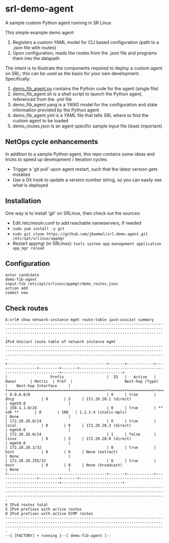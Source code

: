 # srl-demo-agent
A sample custom Python agent running in SR Linux

This simple example demo agent
1. Registers a custom YAML model for CLI based configuration (path to a .json file with routes)
2. Upon configuration, reads the routes from the .json file and programs them into the datapath

The intent is to illustrate the components required to deploy a custom agent on SRL; this can be used as the basis for your own development.
Specifically:
1. [demo_fib_agent.py](./demo_fib_agent.py) contains the Python code for the agent (single file)
2. demo_fib_agent.sh is a shell script to launch the Python agent, referenced from the .yml file
3. demo_fib_agent.yang is a YANG model for the configuration and state information provided by the Python agent
4. demo_fib_agent.yml is a YAML file that tells SRL where to find the custom agent to be loaded
5. demo_routes.json is an agent specific sample input file (least important)

## NetOps cycle enhancements

In addition to a sample Python agent, this repo contains some ideas and tricks to speed up development / iteration cycles:
* Trigger a 'git pull' upon agent restart, such that the latest version gets installed
* Use a Git hook to update a version number string, so you can easily see what is deployed

## Installation
One way is to install 'git' on SRLinux, then check out the sources:
- Edit /etc/resolv.conf to add reachable nameservers, if needed
- `sudo yum install -y git`
- `sudo git clone https://github.com/jbemmel/srl-demo-agent.git /etc/opt/srlinux/appmgr`
- Restart appmgr (in SRLinux): `tools system app-management application app_mgr reload`

## Configuration
```
enter candidate
demo-fib-agent
input-fib /etc/opt/srlinux/appmgr/demo_routes.json
action add
commit now
```
## Check routes
```
A:srl# show network-instance mgmt route-table ipv4-unicast summary                                                                                                                                                 
-------------------------------------------------------------------------------------------------------------------------------------------------------------------------------------------------------------------
IPv4 Unicast route table of network instance mgmt
-------------------------------------------------------------------------------------------------------------------------------------------------------------------------------------------------------------------
+--------------------------------------------+-------+------------+-----------------+---------+-------+-------------------------------------------------------------+---------------------------+
|                   Prefix                   |  ID   |   Active   |      Owner      | Metric  | Pref  |                       Next-hop (Type)                       |    Next-hop Interface     |
+============================================+=======+============+=================+=========+=======+=============================================================+===========================+
| 0.0.0.0/0                                  | 0     | true       | dhcp            | 0       | 5     | 172.20.20.1 (direct)                                        | mgmt0.0                   |
| 150.1.1.0/24                               | 0     | true       | ** sdk **       | 0       | 100   | 1.2.3.4 (static-mpls)                                       | None                      |
| 172.20.20.0/24                             | 0     | true       | local           | 0       | 0     | 172.20.20.3 (direct)                                        | mgmt0.0                   |
| 172.20.20.0/24                             | 1     | false      | linux           | 0       | 5     | 172.20.20.0 (direct)                                        | mgmt0.0                   |
| 172.20.20.3/32                             | 0     | true       | host            | 0       | 0     | None (extract)                                              | None                      |
| 172.20.20.255/32                           | 0     | true       | host            | 0       | 0     | None (broadcast)                                            | None                      |
+--------------------------------------------+-------+------------+-----------------+---------+-------+-------------------------------------------------------------+---------------------------+
-------------------------------------------------------------------------------------------------------------------------------------------------------------------------------------------------------------------
6 IPv4 routes total
5 IPv4 prefixes with active routes
0 IPv4 prefixes with active ECMP routes
-------------------------------------------------------------------------------------------------------------------------------------------------------------------------------------------------------------------
--{ [FACTORY] + running }--[ demo-fib-agent ]--
```
